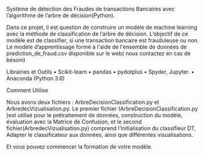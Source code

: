 Système de détection des Fraudes de transactions Bancaires avec l’algorithme de l’arbre de décision(Python).

Dans ce projet, il est question de construire un modèle de machine learning avec la méthode de classification de l’arbre de décision. 
L’objectif de ce modèle est de classifier,  si une transaction bancaire  est frauduleuse ou non. 
Le modèle d’apprentissage formé à l'aide de l'ensemble de données de prediction_de_fraud.csv disponible sur le web( nous contactez en cas de bésoin)

Librairies et Outils
    • Scikit-learn
    • pandas
    • pydotplus
    • Spyder, Jupyter.
    • Anaconda (Python 3.6)

Comment Utilise

Nous avons deux fichiers :  ArbreDecisionClassification.py et  ArbredecVizualisation.py. Le premier fichier (ArbreDecisionClassification.py )est utilisé pour le prétraitement de données, construction du modèle, évaluation avec la Matrice de Confusion, et le second fichier(ArbredecVizualisation.py) comprend l’Initialisation du classifieur DT, Adapter le classificateur aux données, ainsi que différentes visualisations.

Et vous pouvez commencer la formation de votre modèle.
